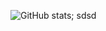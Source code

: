 ![GitHub stats](https://github-readme-stats.vercel.app/api?username=jeffersonbalde&show_icons=true&theme=tokyonight);
sdsd

